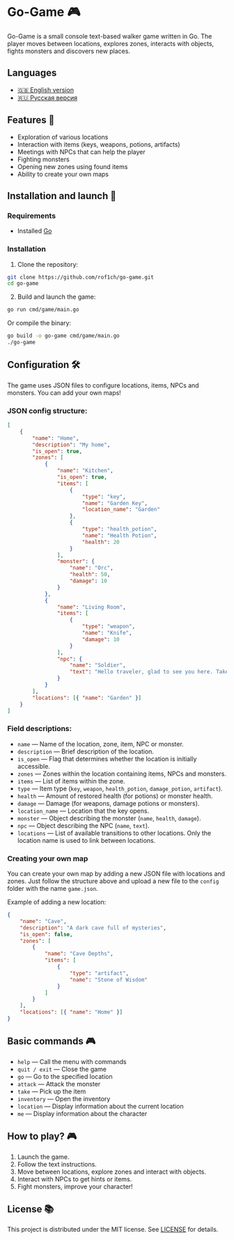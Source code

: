 # Go-Game 🎮

Go-Game is a small console text-based walker game written in Go. The player moves between locations, explores zones, interacts with objects, fights monsters and discovers new places.

## Languages

- [🇬🇧 English version](README.en.md)
- [🇷🇺 Русская версия](README.md)

## Features 🎲

- Exploration of various locations
- Interaction with items (keys, weapons, potions, artifacts)
- Meetings with NPCs that can help the player
- Fighting monsters
- Opening new zones using found items
- Ability to create your own maps

## Installation and launch 🚀

### Requirements

- Installed [Go](https://go.dev/dl/)

### Installation

1. Clone the repository:

```sh
git clone https://github.com/rof1ch/go-game.git
cd go-game
```

2. Build and launch the game:

```sh
go run cmd/game/main.go
```

Or compile the binary:

```sh
go build -o go-game cmd/game/main.go
./go-game
```

## Configuration 🛠

The game uses JSON files to configure locations, items, NPCs and monsters. You can add your own maps!

### JSON config structure:

```json
[
	{
		"name": "Home",
		"description": "My home",
		"is_open": true,
		"zones": [
			{
				"name": "Kitchen",
				"is_open": true,
				"items": [
					{
						"type": "key",
						"name": "Garden Key",
						"location_name": "Garden"
					},
					{
						"type": "health_potion",
						"name": "Health Potion",
						"health": 20
					}
				],
				"monster": {
					"name": "Orc",
					"health": 50,
					"damage": 10
				}
			},
			{
				"name": "Living Room",
				"items": [
					{
						"type": "weapon",
						"name": "Knife",
						"damage": 10
					}
				],
				"npc": {
					"name": "Soldier",
					"text": "Hello traveler, glad to see you here. Take a knife to fight monsters"
				}
			}
		],
		"locations": [{ "name": "Garden" }]
	}
]
```

### Field descriptions:

- `name` — Name of the location, zone, item, NPC or monster.
- `description` — Brief description of the location.
- `is_open` — Flag that determines whether the location is initially accessible.
- `zones` — Zones within the location containing items, NPCs and monsters.
- `items` — List of items within the zone.
- `type` — Item type (`key`, `weapon`, `health_potion`, `damage_potion`, `artifact`).
- `health` — Amount of restored health (for potions) or monster health.
- `damage` — Damage (for weapons, damage potions or monsters).
- `location_name` — Location that the key opens.
- `monster` — Object describing the monster (`name`, `health`, `damage`).
- `npc` — Object describing the NPC (`name`, `text`).
- `locations` — List of available transitions to other locations. Only the location name is used to link between locations.

### Creating your own map

You can create your own map by adding a new JSON file with locations and zones. Just follow the structure above and upload a new file to the `config` folder with the name `game.json`.

Example of adding a new location:

```json
{
	"name": "Cave",
	"description": "A dark cave full of mysteries",
	"is_open": false,
	"zones": [
		{
			"name": "Cave Depths",
			"items": [
				{
					"type": "artifact",
					"name": "Stone of Wisdom"
				}
			]
		}
	],
	"locations": [{ "name": "Home" }]
}
```

## Basic commands 🎮

- `help` — Call the menu with commands
- `quit / exit` — Close the game
- `go` — Go to the specified location
- `attack` — Attack the monster
- `take` — Pick up the item
- `inventory` — Open the inventory
- `location` — Display information about the current location
- `me` — Display information about the character

## How to play? 🎮

1. Launch the game.
2. Follow the text instructions.
3. Move between locations, explore zones and interact with objects.
4. Interact with NPCs to get hints or items.
5. Fight monsters, improve your character!

## License 📚

This project is distributed under the MIT license. See [LICENSE](https://create.mit-license.org/) for details.
